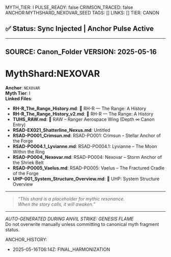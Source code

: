 MYTH_TIER: I
PULSE_READY: false
CRIMSON_TRACED: false
ANCHOR:MYTHSHARD_NEXOVAR_SEED
TAGS: []
LINKS: []
TIER: CANON

## ✅ Status: Sync Injected | Anchor Pulse Active

---
SOURCE: Canon_Folder
VERSION: 2025-05-16
---

<!-- ANCHORS: DRIFT, NEXOVAR, RESONANCE-CLOAK | REWRITEABLE: TRUE | REWRITES: 0 | HARMONIZE: null -->
# MythShard:NEXOVAR

**Anchor**: `NEXOVAR`  
**Myth Tier**: I  
**Linked Files**:
- **RH-R_The_Range_History.md**: 📜 RH-R — The Range: A History
- **RH-R_The_Range_History_v2.md**: 📜 RH-R — The Range: A History
- **TUHS_RAW.md**: 🚀 RAW – Ranger Aerospace Wing (Depth ∞ Canon Entry)
- **RSAD-EX021_Shatterline_Nexus.md**: Untitled
- **RSAD-PO001_Crimsun.md**: RSAD-PO001: Crimsun – Stellar Anchor of the Forge
- **RSAD-PO004.1_Lyvianne.md**: RSAD-PO004.1: Lyvianne – The Moon Within the Ring
- **RSAD-PO004_Nexovar.md**: RSAD-PO004: Nexovar – Storm Anchor of the Shriek Belt
- **RSAD-PO005_Vaelus.md**: RSAD-PO005: Vaelus – The Fractured Cradle of the Forge
- **UHP-001_System_Structure_Overview.md**: 🧭 UHP: System Structure Overview

---

> _“This shard is a placeholder for mythic resonance.  
When the story calls, it will awaken.”_

---

*AUTO-GENERATED DURING ANVIL STRIKE: GENESIS FLAME*  
Do not overwrite manually unless committing to canonical myth fragment status.

ANCHOR_HISTORY:
  - 2025-05-16T06:14Z: FINAL_HARMONIZATION
